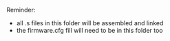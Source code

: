 Reminder:
* all .s files in this folder will be assembled and linked
* the firmware.cfg fill will need to be in this folder too